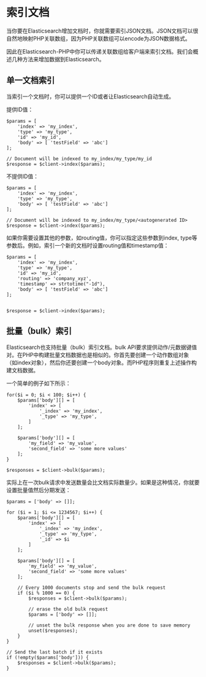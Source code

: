 # 索引文档

当你要在Elasticsearch增加文档时，你就需要索引JSON文档。JSON文档可以很自然地映射PHP关联数组，因为PHP关联数组可以encode为JSON数据格式。

因此在Elasticsearch-PHP中你可以传递关联数组给客户端来索引文档。我们会概述几种方法来增加数据到Elasticsearch。

## 单一文档索引

当索引一个文档时，你可以提供一个ID或者让Elasticsearch自动生成。

提供ID值：

	$params = [
	    'index' => 'my_index',
	    'type' => 'my_type',
	    'id' => 'my_id',
	    'body' => [ 'testField' => 'abc']
	];
	
	// Document will be indexed to my_index/my_type/my_id
	$response = $client->index($params);

不提供ID值：

	$params = [
	    'index' => 'my_index',
	    'type' => 'my_type',
	    'body' => [ 'testField' => 'abc']
	];
	
	// Document will be indexed to my_index/my_type/<autogenerated ID>
	$response = $client->index($params);

如果你需要设置其他的参数，如routing值，你可以指定这些参数到index, type等参数后。例如，索引一个新的文档时设置routing值和timestamp值：

	$params = [
	    'index' => 'my_index',
	    'type' => 'my_type',
	    'id' => 'my_id',
	    'routing' => 'company_xyz',
	    'timestamp' => strtotime("-1d"),
	    'body' => [ 'testField' => 'abc']
	];
	
	
	$response = $client->index($params);

## 批量（bulk）索引

Elasticsearch也支持批量（bulk）索引文档。bulk API要求提供动作/元数据键值对。在PHP中构建批量文档数据也是相似的。你首先要创建一个动作数组对象（如index对象），然后你还要创建一个body对象。而PHP程序则重复上述操作构建文档数据。

一个简单的例子如下所示：

	for($i = 0; $i < 100; $i++) {
	    $params['body'][] = [
	        'index' => [
	            '_index' => 'my_index',
	            '_type' => 'my_type',
	        ]
	    ];
	
	    $params['body'][] = [
	        'my_field' => 'my_value',
	        'second_field' => 'some more values'
	    ];
	}
	
	$responses = $client->bulk($params);

实际上在一次bulk请求中发送数量会比文档实际数量少。如果是这种情况，你就要设置批量值然后分期发送：

	$params = ['body' => []];
	
	for ($i = 1; $i <= 1234567; $i++) {
	    $params['body'][] = [
	        'index' => [
	            '_index' => 'my_index',
	            '_type' => 'my_type',
	            '_id' => $i
	        ]
	    ];
	
	    $params['body'][] = [
	        'my_field' => 'my_value',
	        'second_field' => 'some more values'
	    ];
	
	    // Every 1000 documents stop and send the bulk request
	    if ($i % 1000 == 0) {
	        $responses = $client->bulk($params);
	
	        // erase the old bulk request
	        $params = ['body' => []];
	
	        // unset the bulk response when you are done to save memory
	        unset($responses);
	    }
	}
	
	// Send the last batch if it exists
	if (!empty($params['body'])) {
	    $responses = $client->bulk($params);
	}
